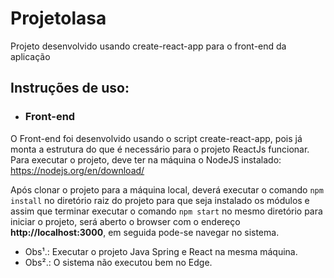 
# Projetolasa


Projeto desenvolvido usando create-react-app para o front-end da aplicação


## Instruções de uso:

- ### Front-end

O Front-end foi desenvolvido usando o script create-react-app, pois já monta a estrutura do que é necessário para o projeto ReactJs funcionar.
Para executar o projeto, deve ter na máquina o NodeJS instalado:  https://nodejs.org/en/download/

Após clonar o projeto para a máquina local, deverá executar o comando `npm install` no diretório raiz do projeto para que seja instalado os módulos e assim que terminar executar o comando `npm start` no mesmo diretório para iniciar o projeto, será aberto o browser com o endereço **http://localhost:3000**, em seguida pode-se navegar no sistema.


- Obs¹.:  Executar o projeto Java Spring e React na mesma máquina.
- Obs².:  O sistema não executou bem no Edge. 



